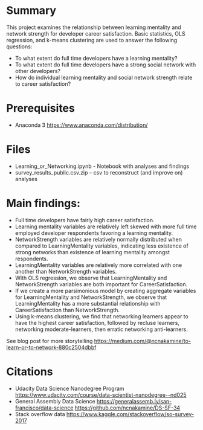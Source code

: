 
# Summary
This project examines the relationship between learning mentality and network strength for developer career satisfaction. Basic statistics, OLS regression, and k-means clustering are used to answer the following questions: 
- To what extent do full time developers have a learning mentality? 
- To what extent do full time developers have a strong social network with other developers? 
- How do individual learning mentality and social network strength relate to career satisfaction? 

# Prerequisites
- Anaconda 3 https://www.anaconda.com/distribution/

# Files  
- Learning_or_Networking.ipynb - Notebook with analyses and findings
- survey_results_public.csv.zip – csv to reconstruct (and improve on) analyses

# Main findings:
- Full time developers have fairly high career satisfaction. 
- Learning mentality variables are relatively left skewed with more full time employed developer respondents favoring a learning mentality.
- NetworkStrength variables are relatively normally distributed when compared to LearningMentality variables, indicating less existence of strong networks than existence of learning mentality amongst respondents.
- LearningMentality variables are relatively more correlated with one another than NetworkStrength variables.
- With OLS regression, we observe that LearningMentality and NetworkStrength variables are both important for CareerSatisfaction.
- If we create a more parsimonious model by creating aggregate variables for LearningMentality and NetworkStrength, we observe that LearningMentality has a more substantial relationship with CareerSatisfaction than NetworkStrength.
- Using k-means clustering, we find that networking learners appear to have the highest career satisfaction, followed by recluse learners, networking moderate-learners, then erratic networking anti-learners.

See blog post for more storytelling https://medium.com/@ncnakamine/to-learn-or-to-network-880c2504dbbf

# Citations
- Udacity Data Science Nanodegree Program https://www.udacity.com/course/data-scientist-nanodegree--nd025
- General Assembly Data Science https://generalassemb.ly/san-francisco/data-science https://github.com/ncnakamine/DS-SF-34
- Stack overflow data https://www.kaggle.com/stackoverflow/so-survey-2017




